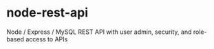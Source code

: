 # node-rest-api
Node / Express / MySQL REST API with user admin, security, and role-based access to APIs
